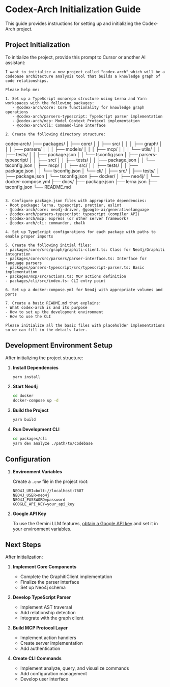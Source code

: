 # Codex-Arch Initialization Guide

This guide provides instructions for setting up and initializing the Codex-Arch project.

## Project Initialization

To initialize the project, provide this prompt to Cursor or another AI assistant:

```
I want to initialize a new project called "codex-arch" which will be a codebase architecture analysis tool that builds a knowledge graph of code relationships.

Please help me:

1. Set up a TypeScript monorepo structure using Lerna and Yarn workspaces with the following packages:
   - @codex-arch/core: Core functionality for knowledge graph operations
   - @codex-arch/parsers-typescript: TypeScript parser implementation
   - @codex-arch/mcp: Model Context Protocol implementation
   - @codex-arch/cli: Command-line interface

2. Create the following directory structure:
   ```
   codex-arch/
   ├── packages/
   │   ├── core/
   │   │   ├── src/
   │   │   │   ├── graph/
   │   │   │   ├── parsers/
   │   │   │   ├── models/
   │   │   │   ├── mcp/
   │   │   │   └── utils/
   │   │   ├── tests/
   │   │   ├── package.json
   │   │   └── tsconfig.json
   │   ├── parsers-typescript/
   │   │   ├── src/
   │   │   ├── tests/
   │   │   ├── package.json
   │   │   └── tsconfig.json
   │   ├── mcp/
   │   │   ├── src/
   │   │   ├── tests/
   │   │   ├── package.json
   │   │   └── tsconfig.json
   │   └── cli/
   │       ├── src/
   │       ├── tests/
   │       ├── package.json
   │       └── tsconfig.json
   ├── docker/
   │   ├── neo4j/
   │   └── docker-compose.yml
   ├── docs/
   ├── package.json
   ├── lerna.json
   ├── tsconfig.json
   └── README.md
   ```

3. Configure package.json files with appropriate dependencies:
   - Root package: lerna, typescript, prettier, eslint
   - @codex-arch/core: neo4j-driver, @google-ai/generativelanguage
   - @codex-arch/parsers-typescript: typescript (compiler API)
   - @codex-arch/mcp: express (or other server framework)
   - @codex-arch/cli: commander, chalk

4. Set up TypeScript configurations for each package with paths to enable proper imports

5. Create the following initial files:
   - packages/core/src/graph/graphiti-client.ts: Class for Neo4j/Graphiti integration
   - packages/core/src/parsers/parser-interface.ts: Interface for language parsers
   - packages/parsers-typescript/src/typescript-parser.ts: Basic implementation
   - packages/mcp/src/actions.ts: MCP actions definition
   - packages/cli/src/index.ts: CLI entry point

6. Set up a docker-compose.yml for Neo4j with appropriate volumes and ports

7. Create a basic README.md that explains:
   - What codex-arch is and its purpose
   - How to set up the development environment
   - How to use the CLI

Please initialize all the basic files with placeholder implementations so we can fill in the details later.
```

## Development Environment Setup

After initializing the project structure:

1. **Install Dependencies**
   ```bash
   yarn install
   ```

2. **Start Neo4j**
   ```bash
   cd docker
   docker-compose up -d
   ```

3. **Build the Project**
   ```bash
   yarn build
   ```

4. **Run Development CLI**
   ```bash
   cd packages/cli
   yarn dev analyze ./path/to/codebase
   ```

## Configuration

1. **Environment Variables**

   Create a `.env` file in the project root:
   ```
   NEO4J_URI=bolt://localhost:7687
   NEO4J_USER=neo4j
   NEO4J_PASSWORD=password
   GOOGLE_API_KEY=your_api_key
   ```

2. **Google API Key**

   To use the Gemini LLM features, [obtain a Google API key](https://ai.google.dev/) and set it in your environment variables.

## Next Steps

After initialization:

1. **Implement Core Components**
   - Complete the GraphitiClient implementation
   - Finalize the parser interface
   - Set up Neo4j schema

2. **Develop TypeScript Parser**
   - Implement AST traversal
   - Add relationship detection
   - Integrate with the graph client

3. **Build MCP Protocol Layer**
   - Implement action handlers
   - Create server implementation
   - Add authentication

4. **Create CLI Commands**
   - Implement analyze, query, and visualize commands
   - Add configuration management
   - Develop user interface